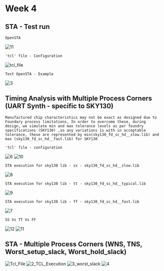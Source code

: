 # Week 4

## STA - Test run

```OpenSTA```

![11](https://github.com/adhiiiii/Hardware-Design---VLSI/assets/47310995/d81cb47c-ee9d-4b86-bd13-28d88388b69f)

``` 'tcl' file - Configuration ```

![tcl_file](https://github.com/adhiiiii/Hardware-Design---VLSI/assets/47310995/49e99aa4-f079-453e-8557-3be677fab7a5)

``` Test OpenSTA - Example ```

![3](https://github.com/adhiiiii/Hardware-Design---VLSI/assets/47310995/da3ed21a-2990-4e44-b9f5-b0dbaf3403b8)

 ## Timing Analysis with Multiple Process Corners (UART Synth - specific to SKY130)
```Manufactured chip characteristics may not be exact as designed due to Foundary process limitations, In order to overcome these, during design, we simulate min and max tolerance levels as per foundry specifications (SKY130) ,so any variations is with in acceptable tolerance, these are represented by min(sky130_fd_sc_hd__slow.lib) and max (sky130_fd_sc_hd__fast.lib) for SKY130```


 ``` 'tcl' file - configuration ```
 
![6](https://github.com/adhiiiii/Hardware-Design---VLSI/assets/47310995/24260f71-cb1a-4a7b-96c7-c721be76fa36)
![10](https://github.com/adhiiiii/Hardware-Design---VLSI/assets/47310995/c92fd683-2c96-4c7d-879f-107709a7f098) 

``` STA execution for sky130 lib - ss - sky130_fd_sc_hd__slow.lib ```


![8](https://github.com/adhiiiii/Hardware-Design---VLSI/assets/47310995/b1292794-72b5-4dd8-bcab-ca87fcaa7fcd)


``` STA execution for sky130 lib - tt - sky130_fd_sc_hd__typical.lib ```

![9](https://github.com/adhiiiii/Hardware-Design---VLSI/assets/47310995/c800b3a8-fe7b-4f03-af92-afb4eea8f16f)

``` STA execution for sky130 lib - ff - sky130_fd_sc_hd__fast.lib ```

 ![7](https://github.com/adhiiiii/Hardware-Design---VLSI/assets/47310995/77c52138-d112-415c-9edf-3d9dae6d72c5)

``` SS Vs TT Vs FF ```

![12](https://github.com/adhiiiii/Hardware-Design---VLSI/assets/47310995/5c036e93-e0fc-4523-ac26-c49b3b96a9c7)
![11](https://github.com/adhiiiii/Hardware-Design---VLSI/assets/47310995/387a3586-91dc-48e8-87a5-df4d35912e4a)

## STA - Multiple Process Corners (WNS, TNS, Worst_setup_slack, Worst_hold_slack)

![Tcl_File](https://github.com/user-attachments/assets/e2f5faec-66f6-4100-b4b2-35e363cf5e91)
![2_TCL_Execution](https://github.com/user-attachments/assets/cf14d998-ce3a-4ddf-b6ef-38d840ebaadd)
![3_worst_slack](https://github.com/user-attachments/assets/45534c93-bb7d-47d3-abbd-bd3600741039)
![4](https://github.com/user-attachments/assets/63a31690-dda3-4577-b445-5c7eafb3215c)

